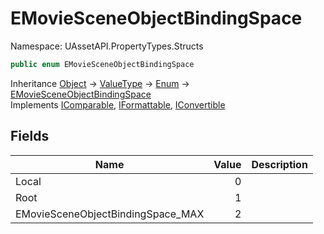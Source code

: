 # EMovieSceneObjectBindingSpace

Namespace: UAssetAPI.PropertyTypes.Structs

```csharp
public enum EMovieSceneObjectBindingSpace
```

Inheritance [Object](https://docs.microsoft.com/en-us/dotnet/api/system.object) → [ValueType](https://docs.microsoft.com/en-us/dotnet/api/system.valuetype) → [Enum](https://docs.microsoft.com/en-us/dotnet/api/system.enum) → [EMovieSceneObjectBindingSpace](./uassetapi.propertytypes.structs.emoviesceneobjectbindingspace.md)<br>
Implements [IComparable](https://docs.microsoft.com/en-us/dotnet/api/system.icomparable), [IFormattable](https://docs.microsoft.com/en-us/dotnet/api/system.iformattable), [IConvertible](https://docs.microsoft.com/en-us/dotnet/api/system.iconvertible)

## Fields

| Name | Value | Description |
| --- | --: | --- |
| Local | 0 |  |
| Root | 1 |  |
| EMovieSceneObjectBindingSpace_MAX | 2 |  |

